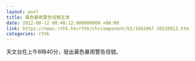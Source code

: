```yaml
---
layout: post
title: 黃色暴雨警告信號生效
date: 2022-08-12 08:40:12.000000000 +08:00
link: https://news.rthk.hk/rthk/ch/component/k2/1662067-20220812.htm
categories: rthk
---
```


天文台在上午8時40分，發出黃色暴雨警告信號。
